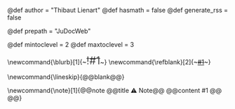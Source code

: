 @def author = "Thibaut Lienart"
@def hasmath = false              <!-- mostly there's no maths on pages -->
@def generate_rss = false

@def prepath = "JuDocWeb"         <!-- it's a GitHub project website -->

@def mintoclevel = 2              <!-- TOCS only for level h2 and higher -->
@def maxtoclevel = 3              <!-- TOCS only up to level 3 included -->

<!--
Useful HTML snippets
* \blurb{...} for a blurb at the top of a page
* \refblank{...} for a link with target blank
* \lineskip forces skipping of a line somewhere
-->
\newcommand{\blurb}[1]{~~~<span style="font-size:24px;font-weight:300;">!#1</span>~~~}
\newcommand{\refblank}[2]{~~~<a href="!#2" target="_blank" rel="noopener noreferrer">#1</a>~~~}

\newcommand{\lineskip}{@@blank@@}

\newcommand{\note}[1]{@@note @@title ⚠ Note@@ @@content #1 @@ @@}
